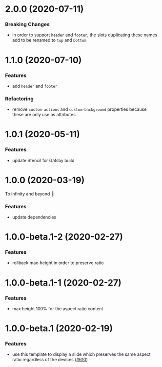 # 2.0.0 (2020-07-11)

### Breaking Changes

- in order to support `header` and `footer`, the slots duplicating these names add to be renamed to `top` and `bottom`

# 1.1.0 (2020-07-10)

### Features

- add `header` and `footer`

### Refactoring

- remove `custom-actions` and `custom-background` properties because these are only use as attributes

# 1.0.1 (2020-05-11)

### Features

- update Stencil for Gatsby build

# 1.0.0 (2020-03-19)

To infinity and beyond 🚀

### Features

- update dependencies

# 1.0.0-beta.1-2 (2020-02-27)

### Features

- rollback max-height in order to preserve ratio

# 1.0.0-beta.1-1 (2020-02-27)

### Features

- max height 100% for the aspect ratio content

# 1.0.0-beta.1 (2020-02-19)

### Features

- use this template to display a slide which preserves the same aspect ratio regardless of the devices ([#610](https://github.com/deckgo/deckdeckgo/issues/610))
